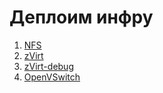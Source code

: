 # Деплоим инфру

1. [NFS](/moduleA/nfs.md)
2. [zVirt](/moduleA/zvirt.md)
3. [zVirt-debug](/moduleA/zvirt-debug.md)
4. [OpenVSwitch](/moduleA/openvswitch.md)